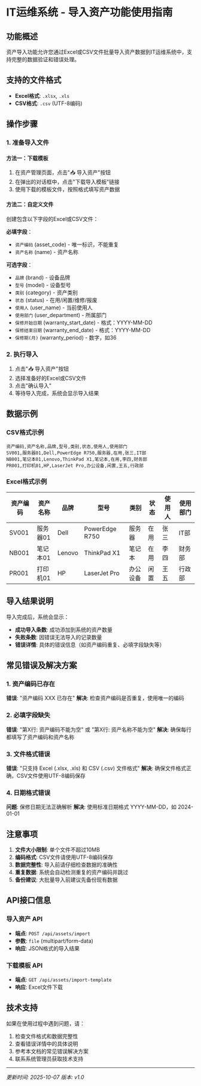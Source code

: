 # IT运维系统 - 导入资产功能使用指南

## 功能概述

资产导入功能允许您通过Excel或CSV文件批量导入资产数据到IT运维系统中，支持完整的数据验证和错误处理。

## 支持的文件格式

- **Excel格式**: `.xlsx`, `.xls`
- **CSV格式**: `.csv` (UTF-8编码)

## 操作步骤

### 1. 准备导入文件

#### 方法一：下载模板
1. 在资产管理页面，点击"📥 导入资产"按钮
2. 在弹出的对话框中，点击"下载导入模板"链接
3. 使用下载的模板文件，按照格式填写资产数据

#### 方法二：自定义文件
创建包含以下字段的Excel或CSV文件：

**必填字段**：
- `资产编码` (asset_code) - 唯一标识，不能重复
- `资产名称` (name) - 资产名称

**可选字段**：
- `品牌` (brand) - 设备品牌
- `型号` (model) - 设备型号
- `类别` (category) - 资产类别
- `状态` (status) - 在用/闲置/维修/报废
- `使用人` (user_name) - 当前使用人
- `使用部门` (user_department) - 所属部门
- `保修开始日期` (warranty_start_date) - 格式：YYYY-MM-DD
- `保修结束日期` (warranty_end_date) - 格式：YYYY-MM-DD
- `保修期(月)` (warranty_period) - 数字，如36

### 2. 执行导入

1. 点击"📥 导入资产"按钮
2. 选择准备好的Excel或CSV文件
3. 点击"确认导入"
4. 等待导入完成，系统会显示导入结果

## 数据示例

### CSV格式示例
```csv
资产编码,资产名称,品牌,型号,类别,状态,使用人,使用部门
SV001,服务器01,Dell,PowerEdge R750,服务器,在用,张三,IT部
NB001,笔记本01,Lenovo,ThinkPad X1,笔记本,在用,李四,财务部
PR001,打印机01,HP,LaserJet Pro,办公设备,闲置,王五,行政部
```

### Excel格式示例
| 资产编码 | 资产名称 | 品牌   | 型号          | 类别     | 状态 | 使用人 | 使用部门 |
|----------|----------|--------|---------------|----------|------|--------|----------|
| SV001    | 服务器01 | Dell   | PowerEdge R750| 服务器   | 在用 | 张三   | IT部     |
| NB001    | 笔记本01 | Lenovo | ThinkPad X1   | 笔记本   | 在用 | 李四   | 财务部   |
| PR001    | 打印机01 | HP     | LaserJet Pro  | 办公设备 | 闲置 | 王五   | 行政部   |

## 导入结果说明

导入完成后，系统会显示：
- **成功导入条数**: 成功添加到系统的资产数量
- **失败条数**: 因错误无法导入的记录数量
- **错误详情**: 具体的错误信息（如资产编码重复、必填字段缺失等）

## 常见错误及解决方案

### 1. 资产编码已存在
**错误**: "资产编码 XXX 已存在"
**解决**: 检查资产编码是否重复，使用唯一的编码

### 2. 必填字段缺失
**错误**: "第X行: 资产编码不能为空" 或 "第X行: 资产名称不能为空"
**解决**: 确保每行都填写了资产编码和资产名称

### 3. 文件格式错误
**错误**: "只支持 Excel (.xlsx, .xls) 和 CSV (.csv) 文件格式"
**解决**: 确保文件格式正确，CSV文件使用UTF-8编码保存

### 4. 日期格式错误
**问题**: 保修日期无法正确解析
**解决**: 使用标准日期格式 YYYY-MM-DD，如 2024-01-01

## 注意事项

1. **文件大小限制**: 单个文件不超过10MB
2. **编码格式**: CSV文件请使用UTF-8编码保存
3. **数据完整性**: 导入前请仔细检查数据的准确性
4. **重复数据**: 系统会自动检测重复的资产编码并跳过
5. **备份建议**: 大批量导入前建议先备份现有数据

## API接口信息

### 导入资产 API
- **端点**: `POST /api/assets/import`
- **参数**: `file` (multipart/form-data)
- **响应**: JSON格式的导入结果

### 下载模板 API
- **端点**: `GET /api/assets/import-template`
- **响应**: Excel文件下载

## 技术支持

如果在使用过程中遇到问题，请：
1. 检查文件格式和数据完整性
2. 查看错误详情中的具体说明
3. 参考本文档的常见错误解决方案
4. 联系系统管理员获取技术支持

---

*更新时间: 2025-10-07*
*版本: v1.0*